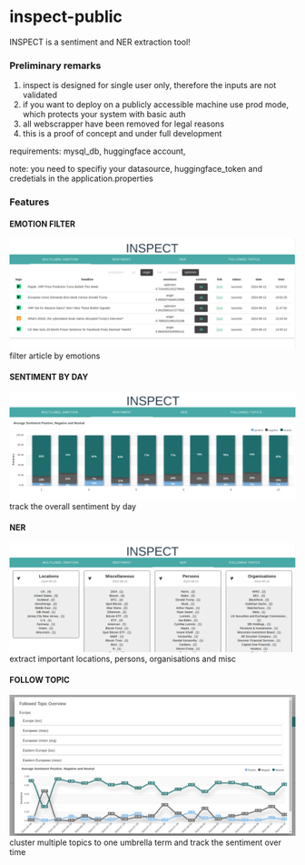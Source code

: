 # inspect-public
INSPECT is a sentiment and NER extraction tool!

### Preliminary remarks
1) inspect is designed for single user only, therefore the inputs are not validated
2) if you want to deploy on a publicly accessible machine use prod mode, which protects your system with basic auth
3) all webscrapper have been removed for legal reasons 
4) this is a proof of concept and under full development

requirements: mysql_db, huggingface account,  

note: you need to specifiy your datasource, huggingface_token and credetials in the application.properties

### Features

#### EMOTION FILTER
![emotion_filter](./Screenshots/emotion_filter.png)
filter article by emotions


#### SENTIMENT BY DAY
![sentiment_by](./Screenshots/sentiment_by_day.png)
track the overall sentiment by day

#### NER
![ner](./Screenshots/NER.png)
extract important locations, persons, organisations and misc 

#### FOLLOW TOPIC
![sentiment_by](./Screenshots/followed_topics.png)
cluster multiple topics to one umbrella term and track the sentiment over time